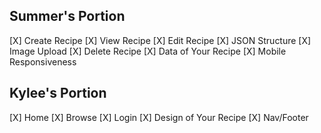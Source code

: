 ## Summer's Portion

[X] Create Recipe
[X] View Recipe
[X] Edit Recipe
[X] JSON Structure
[X] Image Upload
[X] Delete Recipe
[X] Data of Your Recipe
[X] Mobile Responsiveness

## Kylee's Portion

[X] Home
[X] Browse
[X] Login
[X] Design of Your Recipe
[X] Nav/Footer
